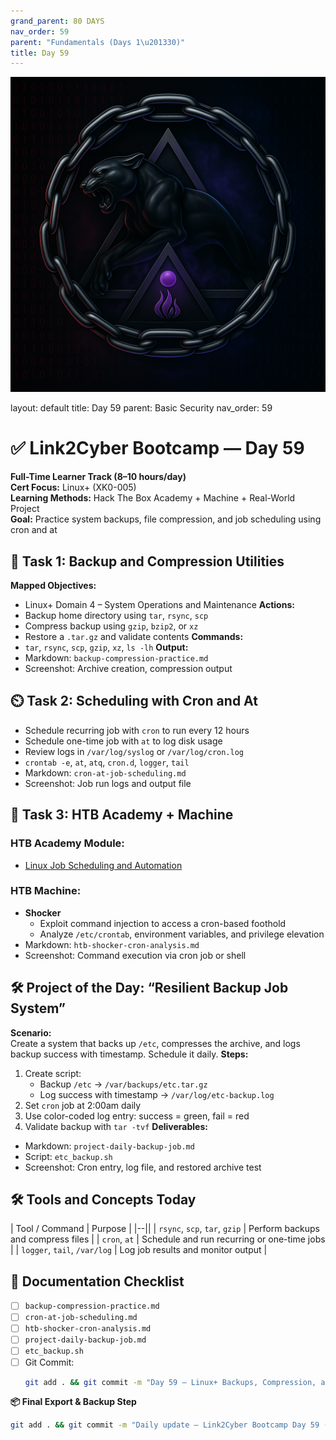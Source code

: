 ```yaml
---
grand_parent: 80 DAYS
nav_order: 59
parent: "Fundamentals (Days 1\u201330)"
title: Day 59
---
```

![Panther Icon](/assets/icons/icon-cyber-panther.png)

layout: default
title: Day 59
parent: Basic Security
nav_order: 59

# ✅ Link2Cyber Bootcamp — Day 59
**Full-Time Learner Track (8–10 hours/day)**  
**Cert Focus:** Linux+ (XK0-005)  
**Learning Methods:** Hack The Box Academy + Machine + Real-World Project  
**Goal:** Practice system backups, file compression, and job scheduling using cron and at
## 💾 Task 1: Backup and Compression Utilities
**Mapped Objectives:**  
- Linux+ Domain 4 – System Operations and Maintenance
**Actions:**  
- Backup home directory using `tar`, `rsync`, `scp`  
- Compress backup using `gzip`, `bzip2`, or `xz`  
- Restore a `.tar.gz` and validate contents
**Commands:**  
- `tar`, `rsync`, `scp`, `gzip`, `xz`, `ls -lh`
**Output:**  
- Markdown: `backup-compression-practice.md`  
- Screenshot: Archive creation, compression output
## ⏲️ Task 2: Scheduling with Cron and At
- Schedule recurring job with `cron` to run every 12 hours  
- Schedule one-time job with `at` to log disk usage  
- Review logs in `/var/log/syslog` or `/var/log/cron.log`
- `crontab -e`, `at`, `atq`, `cron.d`, `logger`, `tail`
- Markdown: `cron-at-job-scheduling.md`  
- Screenshot: Job run logs and output file
## 🧪 Task 3: HTB Academy + Machine
### HTB Academy Module:
- [Linux Job Scheduling and Automation](https://academy.hackthebox.com/module/112)
### HTB Machine:
- **Shocker**  
  - Exploit command injection to access a cron-based foothold  
  - Analyze `/etc/crontab`, environment variables, and privilege elevation
- Markdown: `htb-shocker-cron-analysis.md`  
- Screenshot: Command execution via cron job or shell
## 🛠️ Project of the Day: “Resilient Backup Job System”
**Scenario:**  
Create a system that backs up `/etc`, compresses the archive, and logs backup success with timestamp. Schedule it daily.
**Steps:**  
1. Create script:  
   - Backup `/etc` → `/var/backups/etc.tar.gz`  
   - Log success with timestamp → `/var/log/etc-backup.log`  
2. Set `cron` job at 2:00am daily  
3. Use color-coded log entry: success = green, fail = red  
4. Validate backup with `tar -tvf`
**Deliverables:**  
- Markdown: `project-daily-backup-job.md`  
- Script: `etc_backup.sh`  
- Screenshot: Cron entry, log file, and restored archive test
## 🛠️ Tools and Concepts Today
| Tool / Command     | Purpose                                        |
|--||
| `rsync`, `scp`, `tar`, `gzip` | Perform backups and compress files |
| `cron`, `at`       | Schedule and run recurring or one-time jobs   |
| `logger`, `tail`, `/var/log` | Log job results and monitor output  |
## 📁 Documentation Checklist
- [ ] `backup-compression-practice.md`  
- [ ] `cron-at-job-scheduling.md`  
- [ ] `htb-shocker-cron-analysis.md`  
- [ ] `project-daily-backup-job.md`  
- [ ] `etc_backup.sh`  
- [ ] Git Commit:
  ```bash
  git add . && git commit -m "Day 59 – Linux+ Backups, Compression, and Job Scheduling" && git push origin main
  ```
**📦 Final Export & Backup Step**
```bash
git add . && git commit -m "Daily update – Link2Cyber Bootcamp Day 59 (Linux+ HTB + Backup Project)" && git push origin main
```
